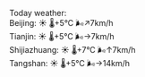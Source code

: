 Today weather:  
Beijing: ☀️   🌡️+5°C 🌬️↗7km/h  
Tianjin: ☀️   🌡️+5°C 🌬️→7km/h  
Shijiazhuang: ☀️   🌡️+7°C 🌬️↑7km/h  
Tangshan: ☀️   🌡️+5°C 🌬️→14km/h  
